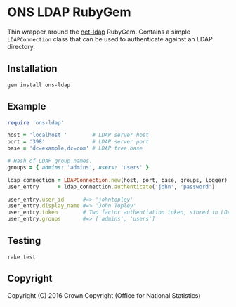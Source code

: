 # ONS LDAP RubyGem
Thin wrapper around the [net-ldap](https://rubygems.org/gems/net-ldap) RubyGem. Contains a simple `LDAPConnection` class that can be used to authenticate against an LDAP directory.

## Installation

```
gem install ons-ldap
```

## Example

```ruby
require 'ons-ldap'

host = 'localhost '        # LDAP server host
port = '398'               # LDAP server port
base = 'dc=example,dc=com' # LDAP tree base

# Hash of LDAP group names.
groups = { admins: 'admins', users: 'users' }

ldap_connection = LDAPConnection.new(host, port, base, groups, logger)
user_entry      = ldap_connection.authenticate('john', 'password')

user_entry.user_id      #=> 'johntopley'
user_entry.display_name #=> 'John Topley'
user_entry.token        # Two factor authentiation token, stored in LDAP's employeeNumber number for expediency
user_entry.groups       #=> ['admins', 'users']
```

## Testing

```
rake test
```

## Copyright
Copyright (C) 2016 Crown Copyright (Office for National Statistics)

